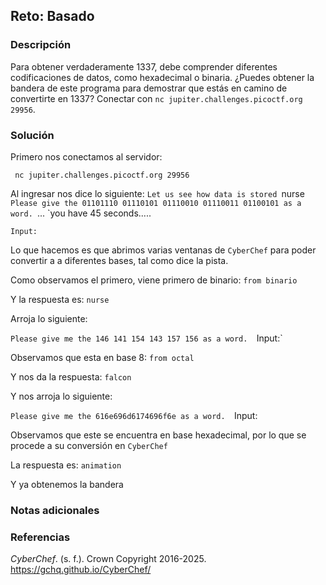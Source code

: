 ## Reto: Basado
### Descripción
Para obtener verdaderamente 1337, debe comprender diferentes codificaciones de datos, como hexadecimal o binaria. ¿Puedes obtener la bandera de este programa para demostrar que estás en camino de convertirte en 1337? Conectar con `nc jupiter.challenges.picoctf.org 29956`.
### Solución
Primero nos conectamos al servidor:
```
 nc jupiter.challenges.picoctf.org 29956
```

Al ingresar nos dice lo siguiente:
`Let us see how data is stored
`nurse
`Please give the 01101110 01110101 01110010 01110011 01100101 as a word.
`...
`you have 45 seconds.....

`Input:`

Lo que hacemos es que abrimos varias ventanas de `CyberChef` para poder convertir a a diferentes bases, tal como dice la pista.

Como observamos el primero, viene primero de binario: `from binario`

Y la respuesta es: `nurse`

Arroja lo siguiente:

`Please give me the 146 141 154 143 157 156 as a word. 
`Input:`

Observamos que esta en base 8: `from octal` 

Y nos da la respuesta: `falcon`

Y nos arroja lo siguiente:

`Please give me the 616e696d6174696f6e as a word. 
`Input:

Observamos que este se encuentra en base hexadecimal, por lo que se procede a su conversión en `CyberChef`

La respuesta es: `animation`

Y ya obtenemos la bandera

### Notas adicionales
### Referencias

_CyberChef_. (s. f.). Crown Copyright 2016-2025. https://gchq.github.io/CyberChef/